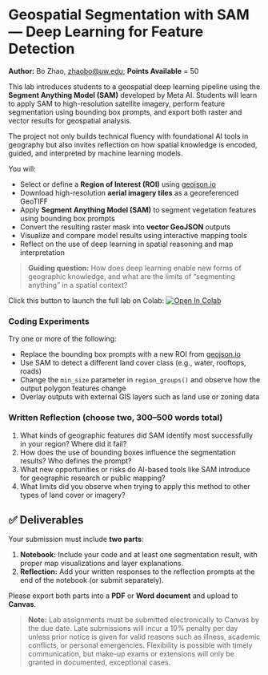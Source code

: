 # Geospatial Segmentation with SAM — Deep Learning for Feature Detection

**Author:** Bo Zhao, [zhaobo@uw.edu](mailto:zhaobo@uw.edu); **Points Available** = 50

This lab introduces students to a geospatial deep learning pipeline using the **Segment Anything Model (SAM)** developed by Meta AI. Students will learn to apply SAM to high-resolution satellite imagery, perform feature segmentation using bounding box prompts, and export both raster and vector results for geospatial analysis.

The project not only builds technical fluency with foundational AI tools in geography but also invites reflection on how spatial knowledge is encoded, guided, and interpreted by machine learning models.

You will:

- Select or define a **Region of Interest (ROI)** using [geojson.io](https://geojson.io)  
- Download high-resolution **aerial imagery tiles** as a georeferenced GeoTIFF  
- Apply **Segment Anything Model (SAM)** to segment vegetation features using bounding box prompts  
- Convert the resulting raster mask into **vector GeoJSON** outputs  
- Visualize and compare model results using interactive mapping tools  
- Reflect on the use of deep learning in spatial reasoning and map interpretation

> **Guiding question:** How does deep learning enable new forms of geographic knowledge, and what are the limits of “segmenting anything” in a spatial context?

Click this button to launch the full lab on Colab: [![Open In Colab](https://colab.research.google.com/assets/colab-badge.svg)](https://colab.research.google.com/github/jakobzhao/geog428/blob/main/labs/lab04/Geospatial_Segmentation_with_SAM.ipynb)

### Coding Experiments

Try one or more of the following:

- Replace the bounding box prompts with a new ROI from [geojson.io](https://geojson.io)  
- Use SAM to detect a different land cover class (e.g., water, rooftops, roads)  
- Change the `min_size` parameter in `region_groups()` and observe how the output polygon features change  
- Overlay outputs with external GIS layers such as land use or zoning data

### Written Reflection (choose two, 300–500 words total)

1. What kinds of geographic features did SAM identify most successfully in your region? Where did it fail?
2. How does the use of bounding boxes influence the segmentation results? Who defines the prompt?
3. What new opportunities or risks do AI-based tools like SAM introduce for geographic research or public mapping?
4. What limits did you observe when trying to apply this method to other types of land cover or imagery?


## ✅ Deliverables

Your submission must include **two parts**:

1. **Notebook:** Include your code and at least one segmentation result, with proper map visualizations and layer explanations.
2. **Reflection:** Add your written responses to the reflection prompts at the end of the notebook (or submit separately).

Please export both parts into a **PDF** or **Word document** and upload to **Canvas**.

> **Note:** Lab assignments must be submitted electronically to Canvas by the due date. Late submissions will incur a 10% penalty per day unless prior notice is given for valid reasons such as illness, academic conflicts, or personal emergencies. Flexibility is possible with timely communication, but make-up exams or extensions will only be granted in documented, exceptional cases.

